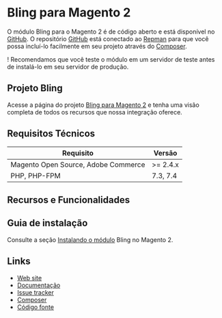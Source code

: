 # Bling para Magento 2

O módulo Bling para o Magento 2 é de código aberto e está disponível no [GitHub](https://github.com/eloom/module-bling). O repositório [GitHub](https://github.com/eloom/module-bling) está conectado ao [Repman](https://app.repman.io/organization/eloom/package/81520e5c-adab-4769-8430-f6fb167e41bd/details) para que você possa incluí-lo facilmente em seu projeto através do [Composer](https://getcomposer.org/).

! Recomendamos que você teste o módulo em um servidor de teste antes de instalá-lo em seu servidor de produção.

## Projeto Bling

Acesse a página do projeto [Bling para Magento 2](https://eloom.tech/bling) e tenha uma visão completa de todos os recursos que nossa integração oferece.

## Requisitos Técnicos

| Requisito | Versão |
| ------ | ----------- |
| Magento Open Source, Adobe Commerce | >= 2.4.x |
| PHP, PHP-FPM | 7.3, 7.4 |

## Recursos e Funcionalidades

## Guia de instalação

Consulte a seção [Instalando o módulo](https://docs.eloom.tech/pt/bling#instalando-o-modulo) Bling no Magento 2.

## Links

* [Web site](https://eloom.tech/bling)
* [Documentação](https://docs.eloom.tech/bling)
* [Issue tracker](https://github.com/eloom/module-bling/issues)
* [Composer](https://app.repman.io/organization/eloom/package/81520e5c-adab-4769-8430-f6fb167e41bd/details)
* [Código fonte](https://github.com/eloom/module-bling)